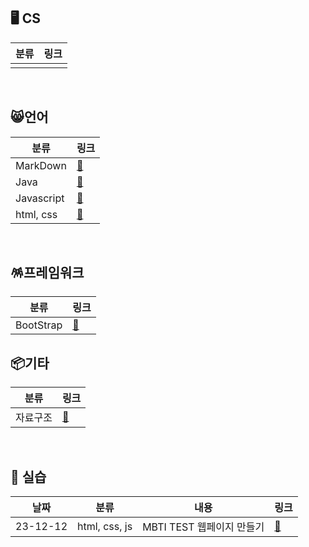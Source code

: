 ## 🖥️ CS

| 분류    |링크|
|---|---|
|  ||
<br>

## 😸언어

| 분류         | 링크                                                                 |
|------------|--------------------------------------------------------------------|
 | MarkDown    | [🔗](https://github.com/wholeheartedness/TIL/tree/main/Markdown)   |
| Java       | [🔗](https://github.com/wholeheartedness/TIL/tree/main/Java)       |
| Javascript  | [🔗](https://github.com/wholeheartedness/TIL/tree/main/JavaScript) |
| html, css  | [🔗](https://github.com/wholeheartedness/TIL/tree/main/html_css)                                                             |
<br>

## 🪅프레임워크

| 분류         | 링크                                                                 |
|------------|--------------------------------------------------------------------|
| BootStrap    | [🔗]([https://github.com/wholeheartedness/TIL/tree/main/Markdown](https://github.com/wholeheartedness/TIL/tree/main/BootStrap))   |



## 📦기타
| 분류   | 링크     |
|------|--------|
| 자료구조 | [🔗](https://github.com/wholeheartedness/TIL/tree/main/Data_Structure) |

<br>

## 🎨 실습

| 날짜       | 분류            |내용| 링크                                                                         |
|----------|---------------|----|----------------------------------------------------------------------------|
| 23-12-12 | html, css, js |MBTI TEST 웹페이지 만들기| [🔗](https://github.com/wholeheartedness/TIL/tree/main/Training/MBTI_Test) |
